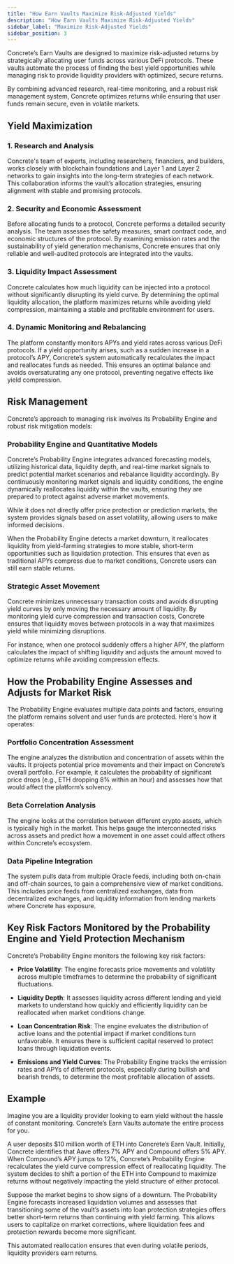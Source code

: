 ```yaml
---
title: "How Earn Vaults Maximize Risk-Adjusted Yields"
description: "How Earn Vaults Maximize Risk-Adjusted Yields"
sidebar_label: "Maximize Risk-Adjusted Yields"
sidebar_position: 3
---
```


Concrete’s Earn Vaults are designed to maximize risk-adjusted returns by strategically allocating user funds across various DeFi protocols. These vaults automate the process of finding the best yield opportunities while managing risk to provide liquidity providers with optimized, secure returns.

By combining advanced research, real-time monitoring, and a robust risk management system, Concrete optimizes returns while ensuring that user funds remain secure, even in volatile markets.

## Yield Maximization

### 1. Research and Analysis

Concrete's team of experts, including researchers, financiers, and builders, works closely with blockchain foundations and Layer 1 and Layer 2 networks to gain insights into the long-term strategies of each network. This collaboration informs the vault’s allocation strategies, ensuring alignment with stable and promising protocols.

### 2. Security and Economic Assessment

Before allocating funds to a protocol, Concrete performs a detailed security analysis. The team assesses the safety measures, smart contract code, and economic structures of the protocol. By examining emission rates and the sustainability of yield generation mechanisms, Concrete ensures that only reliable and well-audited protocols are integrated into the vaults.

### 3. Liquidity Impact Assessment

Concrete calculates how much liquidity can be injected into a protocol without significantly disrupting its yield curve. By determining the optimal liquidity allocation, the platform maximizes returns while avoiding yield compression, maintaining a stable and profitable environment for users.

### 4. Dynamic Monitoring and Rebalancing

The platform constantly monitors APYs and yield rates across various DeFi protocols. If a yield opportunity arises, such as a sudden increase in a protocol’s APY, Concrete’s system automatically recalculates the impact and reallocates funds as needed. This ensures an optimal balance and avoids oversaturating any one protocol, preventing negative effects like yield compression.

## Risk Management

Concrete’s approach to managing risk involves its Probability Engine and robust risk mitigation models:

### Probability Engine and Quantitative Models

Concrete’s Probability Engine integrates advanced forecasting models, utilizing historical data, liquidity depth, and real-time market signals to predict potential market scenarios and rebalance liquidity accordingly. By continuously monitoring market signals and liquidity conditions, the engine dynamically reallocates liquidity within the vaults, ensuring they are prepared to protect against adverse market movements.

While it does not directly offer price protection or prediction markets, the system provides signals based on asset volatility, allowing users to make informed decisions.

When the Probability Engine detects a market downturn, it reallocates liquidity from yield-farming strategies to more stable, short-term opportunities such as liquidation protection. This ensures that even as traditional APYs compress due to market conditions, Concrete users can still earn stable returns.

### Strategic Asset Movement

Concrete minimizes unnecessary transaction costs and avoids disrupting yield curves by only moving the necessary amount of liquidity. By monitoring yield curve compression and transaction costs, Concrete ensures that liquidity moves between protocols in a way that maximizes yield while minimizing disruptions.

For instance, when one protocol suddenly offers a higher APY, the platform calculates the impact of shifting liquidity and adjusts the amount moved to optimize returns while avoiding compression effects.

## How the Probability Engine Assesses and Adjusts for Market Risk

The Probability Engine evaluates multiple data points and factors, ensuring the platform remains solvent and user funds are protected. Here's how it operates:

### Portfolio Concentration Assessment

The engine analyzes the distribution and concentration of assets within the vaults. It projects potential price movements and their impact on Concrete’s overall portfolio. For example, it calculates the probability of significant price drops (e.g., ETH dropping 8% within an hour) and assesses how that would affect the platform’s solvency.

### Beta Correlation Analysis

The engine looks at the correlation between different crypto assets, which is typically high in the market. This helps gauge the interconnected risks across assets and predict how a movement in one asset could affect others within Concrete’s ecosystem.

### Data Pipeline Integration

The system pulls data from multiple Oracle feeds, including both on-chain and off-chain sources, to gain a comprehensive view of market conditions. This includes price feeds from centralized exchanges, data from decentralized exchanges, and liquidity information from lending markets where Concrete has exposure.


## Key Risk Factors Monitored by the Probability Engine and Yield Protection Mechanism

Concrete’s Probability Engine monitors the following key risk factors:

- **Price Volatility**: The engine forecasts price movements and volatility across multiple timeframes to determine the probability of significant fluctuations.

- **Liquidity Depth**: It assesses liquidity across different lending and yield markets to understand how quickly and efficiently liquidity can be reallocated when market conditions change.

- **Loan Concentration Risk**: The engine evaluates the distribution of active loans and the potential impact if market conditions turn unfavorable. It ensures there is sufficient capital reserved to protect loans through liquidation events.

- **Emissions and Yield Curves**: The Probability Engine tracks the emission rates and APYs of different protocols, especially during bullish and bearish trends, to determine the most profitable allocation of assets.

## Example

Imagine you are a liquidity provider looking to earn yield without the hassle of constant monitoring. Concrete’s Earn Vaults automate the entire process for you.

A user deposits $10 million worth of ETH into Concrete’s Earn Vault. Initially, Concrete identifies that Aave offers 7% APY and Compound offers 5% APY. When Compound’s APY jumps to 12%, Concrete’s Probability Engine recalculates the yield curve compression effect of reallocating liquidity. The system decides to shift a portion of the ETH into Compound to maximize returns without negatively impacting the yield structure of either protocol.

Suppose the market begins to show signs of a downturn. The Probability Engine forecasts increased liquidation volumes and assesses that transitioning some of the vault’s assets into loan protection strategies offers better short-term returns than continuing with yield farming. This allows users to capitalize on market corrections, where liquidation fees and protection rewards become more significant.

This automated reallocation ensures that even during volatile periods, liquidity providers earn returns.
